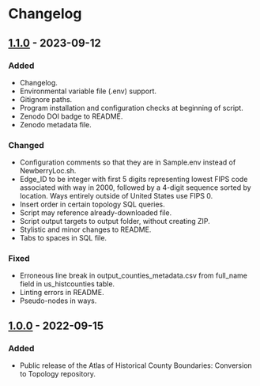 # Changelog

## [1.1.0] - 2023-09-12

### Added

- Changelog.
- Environmental variable file (.env) support.
- Gitignore paths.
- Program installation and configuration checks at beginning of script.
- Zenodo DOI badge to README.
- Zenodo metadata file.

### Changed

- Configuration comments so that they are in Sample.env instead of NewberryLoc.sh.
- Edge_ID to be integer with first 5 digits representing lowest FIPS code associated with way in 2000, followed by a 4-digit sequence sorted by location. Ways entirely outside of United States use FIPS 0.
- Insert order in certain topology SQL queries.
- Script may reference already-downloaded file.
- Script output targets to output folder, without creating ZIP.
- Stylistic and minor changes to README.
- Tabs to spaces in SQL file.

### Fixed

- Erroneous line break in output_counties_metadata.csv from full_name field in us_histcounties table.
- Linting errors in README.
- Pseudo-nodes in ways.

## [1.0.0] - 2022-09-15

### Added

- Public release of the Atlas of Historical County Boundaries: Conversion to Topology repository.

[1.1.0]: https://github.com/markconnellypro/ahcbp-topology/compare/v1.0.0...v1.1.0
[1.0.0]: https://github.com/markconnellypro/ahcbp-topology/releases/tag/v1.0.0
